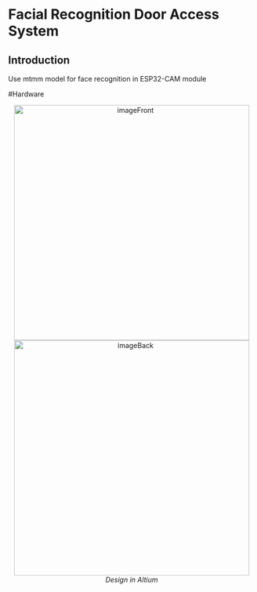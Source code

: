 # **Facial Recognition Door Access System**
## Introduction
Use mtmm model for face recognition in ESP32-CAM module

#Hardware
<p align="center">
<img width="480" alt="imageFront" src="https://github.com/PhanThuan091/Facial-Recognition-Door-Access-System/assets/130080159/c2edfe28-4df3-47f5-828e-ed4e6afea819"><br>
<img width="480" alt="imageBack" src="https://github.com/PhanThuan091/Facial-Recognition-Door-Access-System/assets/130080159/546033a4-14bc-4ca7-9bfa-8ed8e8016805"><br>
<i>Design in Altium </i>
</p>
